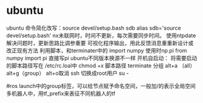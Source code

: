 # ubuntu
ubuntu 命令简化改写：source devel/setup.bash    sdb   alias sdb='source devel/setup.bash'
nx未联网时，时间不更新，每次需要同步时间。 使用ntpdate
解决问题时，更新思路比调参重要
可视化程序输出，用此反馈消息重重新设计或改正现有方法
利用脚本，和terminater中的 
import numpy  使用时np.pi
from numpy import pi  直接写pi
ubuntu不同版本换源不一样
开机自启动： 将需要启动的脚本路径写在 /etc/rc.loal中  chmod +x 脚本路径
terminate 分组 alt+a （all） alt+g（group） alt+o取消
ssh 切换成root用户   su -





#ros
launch中的group标签，可以给节点赋予命名空间，一般加/的表示全局空间
多机器人中，用tf_prefix来表征不同机器人的tf
